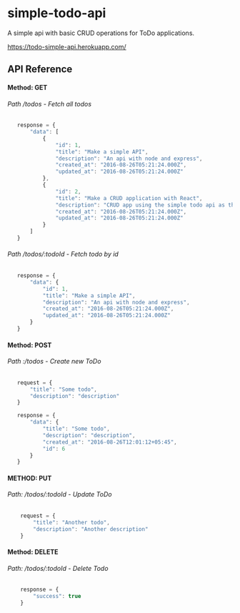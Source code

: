 # simple-todo-api
A simple api with basic CRUD operations for ToDo applications.

https://todo-simple-api.herokuapp.com/

## API Reference

#### Method: GET
###### Path /todos - Fetch all todos
 ```javascript
    response = {
        "data": [
            {
                "id": 1,
                "title": "Make a simple API",
                "description": "An api with node and express",
                "created_at": "2016-08-26T05:21:24.000Z",
                "updated_at": "2016-08-26T05:21:24.000Z"
            },
            {
                "id": 2,
                "title": "Make a CRUD application with React",
                "description": "CRUD app using the simple todo api as the back end",
                "created_at": "2016-08-26T05:21:24.000Z",
                "updated_at": "2016-08-26T05:21:24.000Z"
            }
        ]
    }
 ```
 
###### Path /todos/:todoId - Fetch todo by id
 
 ```javascript
    response = {
        "data": {
            "id": 1,
            "title": "Make a simple API",
            "description": "An api with node and express",
            "created_at": "2016-08-26T05:21:24.000Z",
            "updated_at": "2016-08-26T05:21:24.000Z"
        }
    }
 ```
#### Method: POST

###### Path :/todos - Create new ToDo
 ``` javascript
    request = {
        "title": "Some todo",
        "description": "description"
    }
 
    response = {
        "data": {
            "title": "Some todo",
            "description": "description",
            "created_at": "2016-08-26T12:01:12+05:45",
            "id": 6
        }
    }
```
 

#### METHOD: PUT

###### Path: /todos/:todoId - Update ToDo
```javascript
    request = {
        "title": "Another todo",
        "description": "Another description"
    }
```

#### Method: DELETE

###### Path: /todos/:todoId - Delete Todo
```javascript
    response = {
        "success": true
    }
```           
 
 
